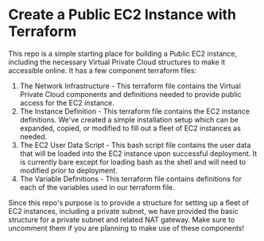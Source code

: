 # Create a Public EC2 Instance with Terraform

This repo is a simple starting place for building a Public EC2 instance, including the necessary Virtual Private Cloud structures to make it accessible online.  It has a few component terraform files:

1. The Network Infrastructure - 
    This terraform file contains the Virtual Private Cloud components and definitions needed to provide public access for the EC2 instance.
2. The Instance Definition - 
    This terraform file contains the EC2 instance definitions.  We've created a simple installation setup which can be expanded, copied, or modified to fill out a fleet of EC2 instances as needed.
3. The EC2 User Data Script - 
    This bash script file contains the user data that will be loaded into the EC2 instance upon successful deployment.  It is currently bare except for loading bash as the shell and will need to modified prior to deployment.
4. The Variable Definitions - 
    This terraform file contains definitions for each of the variables used in our terraform file.  

Since this repo's purpose is to provide a structure for setting up a fleet of EC2 instances, including a private subnet, we have provided the basic structure for a private subnet and related NAT gateway.  Make sure to uncomment them if you are planning to make use of these components!